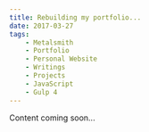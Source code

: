 ```yaml
---
title: Rebuilding my portfolio...
date: 2017-03-27
tags:
    - Metalsmith
    - Portfolio
    - Personal Website
    - Writings
    - Projects
    - JavaScript
    - Gulp 4
---
```

Content coming soon...

